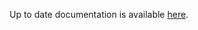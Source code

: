<!-- DO NOT EDIT THIS FILE MANUALLY -->
<!-- Please read https://github.com/linuxserver/docker-baseimage-rdesktop/blob/fedora40/.github/CONTRIBUTING.md -->
Up to date documentation is available [here](https://github.com/linuxserver/docker-baseimage-rdesktop/blob/master/README.md).
